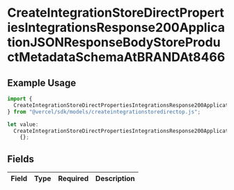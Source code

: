 # CreateIntegrationStoreDirectPropertiesIntegrationsResponse200ApplicationJSONResponseBodyStoreProductMetadataSchemaAtBRANDAt8466

## Example Usage

```typescript
import {
  CreateIntegrationStoreDirectPropertiesIntegrationsResponse200ApplicationJSONResponseBodyStoreProductMetadataSchemaAtBRANDAt8466,
} from "@vercel/sdk/models/createintegrationstoredirectop.js";

let value:
  CreateIntegrationStoreDirectPropertiesIntegrationsResponse200ApplicationJSONResponseBodyStoreProductMetadataSchemaAtBRANDAt8466 =
    {};
```

## Fields

| Field       | Type        | Required    | Description |
| ----------- | ----------- | ----------- | ----------- |